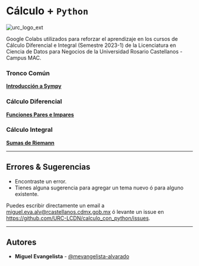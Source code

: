 # Cálculo + `Python`

![urc_logo_ext](https://github.com/URC-LCDN/calculo_con_python/assets/28746720/776b5280-352f-42af-b356-16b02c5e21fc)

Google Colabs utilizados para reforzar el aprendizaje en los cursos de Cálculo Diferencial e Integral (Semestre 2023-1) de la Licenciatura en Ciencia de Datos para Negocios de la Universidad Rosario Castellanos - Campus MAC. 

### Tronco Común 
**[Introducción a Sympy](https://github.com/URC-LCDN/calculo_con_python/blob/main/Intro_a_Sympy.ipynb)**

### Cálculo Diferencial 
**[Funciones Pares e Impares](https://github.com/URC-LCDN/calculo_con_python/blob/main/funcion_par_e_impar.ipynb)**

### Cálculo Integral 
**[Sumas de Riemann](https://github.com/URC-LCDN/calculo_con_python/blob/main/Sumas_de_Riemann.ipynb)**

___

## Errores & Sugerencias
 * Encontraste un error.
 * Tienes alguna sugerencia para agregar un tema nuevo ó para alguno existente.

Puedes escribir directamente un email a [miguel.eva.alv@rcastellanos.cdmx.gob.mx](mailto:miguel.eva.alv@rcastellanos.cdmx.gob.mx) ó levante un issue en https://github.com/URC-LCDN/calculo_con_python/issues.
___

## Autores

 * **Miguel Evangelista** - [@mevangelista-alvarado](https://github.com/mevangelista-alvarado)

